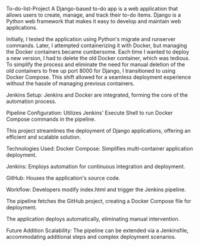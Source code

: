 To-do-list-Project
A Django-based to-do app is a web application that allows users to create, manage, and track their to-do items. Django is a Python web framework that makes it easy to develop and maintain web applications.

Initially, I tested the application using Python's migrate and runserver commands. Later, I attempted containerizing it with Docker, but managing the Docker containers became cumbersome. Each time I wanted to deploy a new version, I had to delete the old Docker container, which was tedious. To simplify the process and eliminate the need for manual deletion of the old containers to free up port 8000 for Django, I transitioned to using Docker Compose. This shift allowed for a seamless deployment experience without the hassle of managing previous containers.

Jenkins Setup: Jenkins and Docker are integrated, forming the core of the automation process.

Pipeline Configuration: Utilizes Jenkins' Execute Shell to run Docker Compose commands in the pipeline.

This project streamlines the deployment of Django applications, offering an efficient and scalable solution.

Technologies Used:
Docker Compose: Simplifies multi-container application deployment.

Jenkins: Employs automation for continuous integration and deployment.

GitHub: Houses the application's source code.

Workflow:
Developers modify index.html and trigger the Jenkins pipeline.

The pipeline fetches the GitHub project, creating a Docker Compose file for deployment.

The application deploys automatically, eliminating manual intervention.

Future Addition
Scalability: The pipeline can be extended via a Jenkinsfile, accommodating additional steps and complex deployment scenarios.
